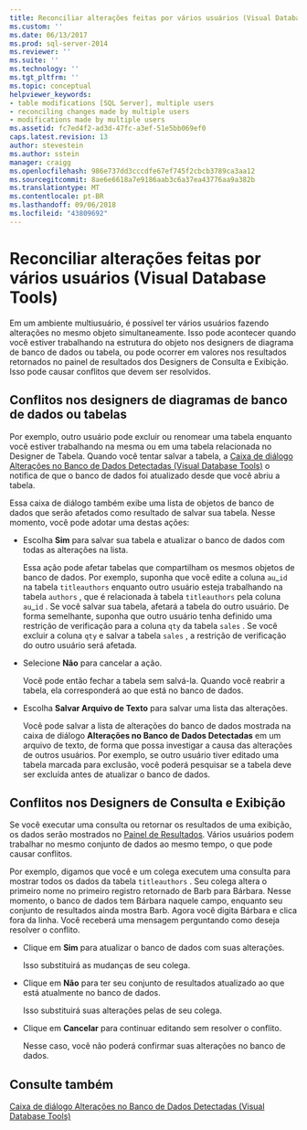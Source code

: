 ```yaml
---
title: Reconciliar alterações feitas por vários usuários (Visual Database Tools) | Microsoft Docs
ms.custom: ''
ms.date: 06/13/2017
ms.prod: sql-server-2014
ms.reviewer: ''
ms.suite: ''
ms.technology: ''
ms.tgt_pltfrm: ''
ms.topic: conceptual
helpviewer_keywords:
- table modifications [SQL Server], multiple users
- reconciling changes made by multiple users
- modifications made by multiple users
ms.assetid: fc7ed4f2-ad3d-47fc-a3ef-51e5bb069ef0
caps.latest.revision: 13
author: stevestein
ms.author: sstein
manager: craigg
ms.openlocfilehash: 986e737dd3cccdfe67ef745f2cbcb3789ca3aa12
ms.sourcegitcommit: 8ae6e6618a7e9186aab3c6a37ea43776aa9a382b
ms.translationtype: MT
ms.contentlocale: pt-BR
ms.lasthandoff: 09/06/2018
ms.locfileid: "43809692"
---
```

# <a name="reconcile-changes-made-by-multiple-users-visual-database-tools"></a>Reconciliar alterações feitas por vários usuários (Visual Database Tools)
  Em um ambiente multiusuário, é possível ter vários usuários fazendo alterações no mesmo objeto simultaneamente. Isso pode acontecer quando você estiver trabalhando na estrutura do objeto nos designers de diagrama de banco de dados ou tabela, ou pode ocorrer em valores nos resultados retornados no painel de resultados dos Designers de Consulta e Exibição. Isso pode causar conflitos que devem ser resolvidos.  
  
## <a name="conflicts-in-the-table-or-database-diagram-designers"></a>Conflitos nos designers de diagramas de banco de dados ou tabelas  
 Por exemplo, outro usuário pode excluir ou renomear uma tabela enquanto você estiver trabalhando na mesma ou em uma tabela relacionada no Designer de Tabela. Quando você tentar salvar a tabela, a [Caixa de diálogo Alterações no Banco de Dados Detectadas &#40;Visual Database Tools&#41;](visual-database-tools.md) o notifica de que o banco de dados foi atualizado desde que você abriu a tabela.  
  
 Essa caixa de diálogo também exibe uma lista de objetos de banco de dados que serão afetados como resultado de salvar sua tabela. Nesse momento, você pode adotar uma destas ações:  
  
-   Escolha **Sim** para salvar sua tabela e atualizar o banco de dados com todas as alterações na lista.  
  
     Essa ação pode afetar tabelas que compartilham os mesmos objetos de banco de dados. Por exemplo, suponha que você edite a coluna `au`_`id` na tabela `titleauthors` enquanto outro usuário esteja trabalhando na tabela `authors` , que é relacionada à tabela `titleauthors` pela coluna `au`\_`id` . Se você salvar sua tabela, afetará a tabela do outro usuário. De forma semelhante, suponha que outro usuário tenha definido uma restrição de verificação para a coluna `qty` da tabela `sales` . Se você excluir a coluna `qty` e salvar a tabela `sales` , a restrição de verificação do outro usuário será afetada.  
  
-   Selecione **Não** para cancelar a ação.  
  
     Você pode então fechar a tabela sem salvá-la. Quando você reabrir a tabela, ela corresponderá ao que está no banco de dados.  
  
-   Escolha **Salvar Arquivo de Texto** para salvar uma lista das alterações.  
  
     Você pode salvar a lista de alterações do banco de dados mostrada na caixa de diálogo **Alterações no Banco de Dados Detectadas** em um arquivo de texto, de forma que possa investigar a causa das alterações de outros usuários. Por exemplo, se outro usuário tiver editado uma tabela marcada para exclusão, você poderá pesquisar se a tabela deve ser excluída antes de atualizar o banco de dados.  
  
## <a name="conflicts-in-the-query-and-view-designer"></a>Conflitos nos Designers de Consulta e Exibição  
 Se você executar uma consulta ou retornar os resultados de uma exibição, os dados serão mostrados no [Painel de Resultados](results-pane-visual-database-tools.md). Vários usuários podem trabalhar no mesmo conjunto de dados ao mesmo tempo, o que pode causar conflitos.  
  
 Por exemplo, digamos que você e um colega executem uma consulta para mostrar todos os dados da tabela `titleauthors` . Seu colega altera o primeiro nome no primeiro registro retornado de Barb para Bárbara. Nesse momento, o banco de dados tem Bárbara naquele campo, enquanto seu conjunto de resultados ainda mostra Barb. Agora você digita Bárbara e clica fora da linha. Você receberá uma mensagem perguntando como deseja resolver o conflito.  
  
-   Clique em **Sim** para atualizar o banco de dados com suas alterações.  
  
     Isso substituirá as mudanças de seu colega.  
  
-   Clique em **Não** para ter seu conjunto de resultados atualizado ao que está atualmente no banco de dados.  
  
     Isso substituirá suas alterações pelas de seu colega.  
  
-   Clique em **Cancelar** para continuar editando sem resolver o conflito.  
  
     Nesse caso, você não poderá confirmar suas alterações no banco de dados.  
  
## <a name="see-also"></a>Consulte também  
 [Caixa de diálogo Alterações no Banco de Dados Detectadas &#40;Visual Database Tools&#41;](visual-database-tools.md)  
  
  
